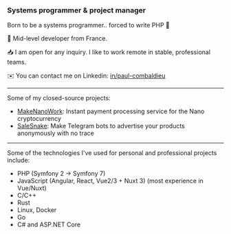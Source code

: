 ### Systems programmer & project manager

Born to be a systems programmer.. forced to write PHP 🙂

👱 Mid-level developer from France.

📥 I am open for any inquiry. I like to work remote in stable, professional teams.

✉️ You can contact me on Linkedin: [in/paul-combaldieu](https://www.linkedin.com/in/paul-combaldieu/)

-----

Some of my closed-source projects:
- [MakeNanoWork](https://www.makenano.work/): Instant payment processing service for the Nano cryptocurrency
- [SaleSnake](https://www.salesnake.com/): Make Telegram bots to advertise your products anonymously with no trace

-----

Some of the technologies I've used for personal and professional projects include:
- PHP (Symfony 2 -> Symfony 7)
- JavaScript (Angular, React, Vue2/3 + Nuxt 3) (most experience in Vue/Nuxt)
- C/C++
- Rust
- Linux, Docker
- Go
- C# and ASP.NET Core
